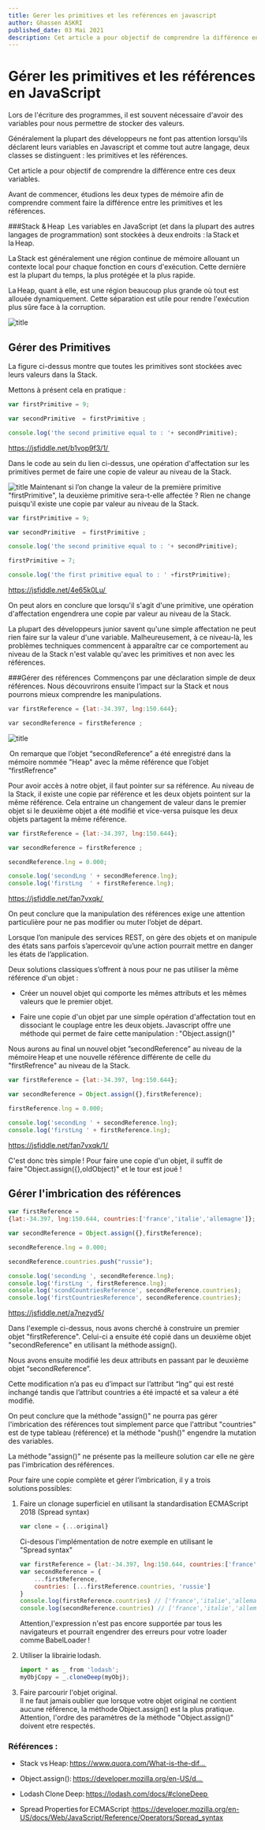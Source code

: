 ```yaml
---
title: Gerer les primitives et les reférences en javascript
author: Ghassen ASKRI
published_date: 03 Mai 2021
description: Cet article a pour objectif de comprendre la différence entre ces deux variables en javascript
---
```

# Gérer les primitives et les références en JavaScript 

Lors de l'écriture des programmes, il est souvent nécessaire d'avoir des variables pour nous permettre de stocker des valeurs.  

Généralement la plupart des développeurs ne font pas attention lorsqu'ils déclarent leurs variables en Javascript et comme tout autre langage, deux classes se distinguent : les primitives et les références. 

Cet article a pour objectif de comprendre la différence entre ces deux variables.  

Avant de commencer, étudions les deux types de mémoire afin de comprendre comment faire la différence entre les primitives et les références.

###Stack & Heap 
Les variables en JavaScript (et dans la plupart des autres langages de programmation) sont stockées à deux endroits : la Stack et la Heap.  

La Stack est généralement une région continue de mémoire allouant un contexte local pour chaque fonction en cours d'exécution. Cette dernière est la plupart du temps, la plus protégée et la plus rapide. 

La Heap, quant à elle, est une région beaucoup plus grande où tout est allouée dynamiquement. Cette séparation est utile pour rendre l'exécution plus sûre face à la corruption.  

![title](images/pic-01.png)

## Gérer des Primitives  

La figure ci-dessus montre que toutes les primitives sont stockées avec leurs valeurs dans la Stack.  

Mettons à présent cela en pratique : 
```javascript
var firstPrimitive = 9;

var secondPrimitive  = firstPrimitive ;

console.log('the second primitive equal to : '+ secondPrimitive);
```
https://jsfiddle.net/b1vop9f3/1/  

Dans le code au sein du lien ci-dessus, une opération d'affectation sur les primitives permet de faire une copie de valeur au niveau de la Stack.

![title](images/pic-02.png)
Maintenant si l’on change la valeur de la première primitive "firstPrimitive", la deuxième primitive sera-t-elle affectée ? Rien ne change puisqu'il existe une copie par valeur au niveau de la Stack.  

```javascript
var firstPrimitive = 9;

var secondPrimitive  = firstPrimitive ; 

console.log('the second primitive equal to : '+ secondPrimitive);

firstPrimitive = 7;

console.log('the first primitive equal to : ' +firstPrimitive);
```

https://jsfiddle.net/4e65k0Lu/ 

On peut alors en conclure que lorsqu'il s'agit d'une primitive, une opération d'affectation engendrera une copie par valeur au niveau de la Stack.  

La plupart des développeurs junior savent qu'une simple affectation ne peut rien faire sur la valeur d'une variable. Malheureusement, à ce niveau-là, les problèmes techniques commencent à apparaître car ce comportement au niveau de la Stack n'est valable qu'avec les primitives et non avec les références.

###Gérer des références  
Commençons par une déclaration simple de deux références. Nous découvrirons ensuite l’impact sur la Stack et nous pourrons mieux comprendre les manipulations.  

```javascript
var firstReference = {lat:-34.397, lng:150.644};  

var secondReference = firstReference ;  
```
![title](images/pic-03.png)

 On remarque que l’objet “secondReference” a été enregistré dans la mémoire nommée "Heap" avec la même référence que l’objet “firstRefrence” 

Pour avoir accès à notre objet, il faut pointer sur sa référence. Au niveau de la Stack, il existe une copie par référence et les deux objets pointent sur la même référence. Cela entraine un changement de valeur dans le premier objet si le deuxième objet a été modifié et vice-versa puisque les deux objets partagent la même référence.  
```javascript
var firstReference = {lat:-34.397, lng:150.644};

var secondReference = firstReference ; 

secondReference.lng = 0.000;

console.log('secondLng ' + secondReference.lng);
console.log('firstLng  ' + firstReference.lng);
```
https://jsfiddle.net/fan7vxqk/  

On peut conclure que la manipulation des références exige une attention particulière pour ne pas modifier ou muter l’objet de départ.  

Lorsque l’on manipule des services REST, on gère des objets et on manipule des états sans parfois s’apercevoir qu’une action pourrait mettre en danger les états de l’application. 

 

Deux solutions classiques s’offrent à nous pour ne pas utiliser la même référence d'un objet :  

- Créer un nouvel objet qui comporte les mêmes attributs et les mêmes valeurs que le premier objet.  

- Faire une copie d'un objet par une simple opération d'affectation tout en dissociant le couplage entre les deux objets. Javascript offre une méthode qui permet de faire cette manipulation : "Object.assign()" 

Nous aurons au final un nouvel objet ”secondReference”  au niveau de la mémoire Heap et une nouvelle référence différente de celle du "firstRefrence" au niveau de la Stack.  

```javascript
var firstReference = {lat:-34.397, lng:150.644};

var secondReference = Object.assign({},firstReference); 

firstReference.lng = 0.000;

console.log('secondLng ' + secondReference.lng);
console.log('firstLng ' + firstReference.lng);
```
https://jsfiddle.net/fan7vxqk/1/   

C'est donc très simple ! Pour faire une copie d'un objet, il suffit de faire "Object.assign({},oldObject)" et le tour est joué !   

## Gérer l'imbrication des références 
```javascript
var firstReference = 
{lat:-34.397, lng:150.644, countries:['france','italie','allemagne']};

var secondReference = Object.assign({},firstReference); 

secondReference.lng = 0.000;

secondReference.countries.push("russie");

console.log('secondLng ', secondReference.lng);
console.log('firstLng ', firstReference.lng);
console.log('scondCountriesReference', secondReference.countries); 
console.log('firstCountriesReference', secondReference.countries); 
``` 
https://jsfiddle.net/a7nezyd5/

Dans l'exemple ci-dessus, nous avons cherché à construire un premier objet "firstReference". Celui-ci a ensuite été copié dans un deuxième objet "secondReference" en utilisant la méthode assign(). 

Nous avons ensuite modifié les deux attributs en passant par le deuxième objet “secondReference”.  

Cette modification n’a pas eu d’impact sur l’attribut “lng” qui est resté inchangé tandis que l’attribut countries a été impacté et sa valeur a été modifié. 

On peut conclure que la méthode "assign()" ne pourra pas gérer l'imbrication des références tout simplement parce que l'attribut "countries" est de type tableau (référence) et la méthode "push()" engendre la mutation des variables.  

La méthode "assign()" ne présente pas la meilleure solution car elle ne gère pas l'imbrication des références.


Pour faire une copie complète et gérer l’imbrication, il y a trois solutions possibles:  

1. Faire un clonage superficiel en utilisant la standardisation ECMAScript 2018 (Spread syntax)

    ```javascript
    var clone = {...original}
    ```
    Ci-desous l'implémentation de notre exemple en utilisant le "Spread syntax"
    ```javascript
    var firstReference = {lat:-34.397, lng:150.644, countries:['france','italie','allemagne']}
    var secondReference = {
        ...firstReference,
        countries: [...firstReference.countries, 'russie']
    }
    console.log(firstReference.countries) // ['france','italie','allemagne']
    console.log(secondReference.countries) // ['france','italie','allemagne', 'russie']
    ```

    

    Attention,l'expression n'est pas encore supportée par tous les navigateurs et pourrait engendrer des erreurs pour votre loader comme BabelLoader ! 

2. Utiliser la librairie lodash.
    ```javascript
    import * as _ from 'lodash'; 
    myObjCopy = _.cloneDeep(myObj);  
    ```

3. Faire parcourir l'objet original.</br>
    Il ne faut jamais oublier que lorsque votre objet original ne contient aucune référence, la méthode Object.assign() est la plus pratique.</br>
    Attention, l'ordre des paramètres de la méthode "Object.assign()" doivent etre respectés.

### Références :
- Stack vs Heap: https://www.quora.com/What-is-the-dif...  

- Object.assign(): https://developer.mozilla.org/en-US/d...  

- Lodash Clone Deep: https://lodash.com/docs/#cloneDeep  

- Spread Properties for ECMAScript :https://developer.mozilla.org/en-US/docs/Web/JavaScript/Reference/Operators/Spread_syntax


